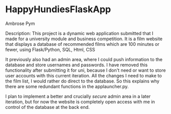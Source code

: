 # HappyHundiesFlaskApp

Ambrose Pym

Description: This project is a dynamic web application submitted that I made for a university module and business competition. It is a film website that displays a database of recommended films which are 100 minutes or fewer, using Flask/Python, SQL, Html, CSS

It previously also had an admin area, where I could push information to the database and store usernames and passwords. I have removed this functionality after submitting it for uni, because I don't need or want to store user accounts with this current iteration. All the changes I need to make to the film list, I would rather do direct to the database. So this explains why there are some redundant functions in the applauncher.py.

I plan to implement a better and crucially *secure* admin area in a later iteration, but for now the website is completely open access with me in control of the database at the back end.